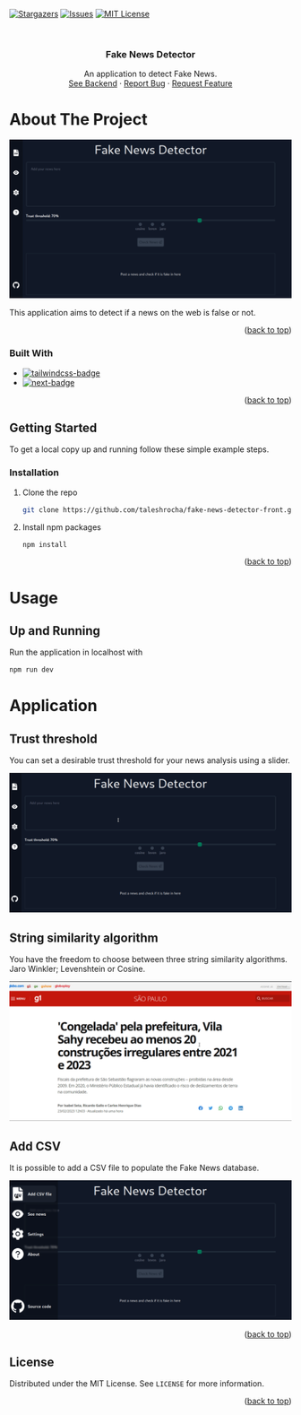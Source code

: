 <a name="readme-top"></a>

[![Stargazers][stars-shield]][stars-url]
[![Issues][issues-shield]][issues-url]
[![MIT License][license-shield]][license-url]

<!-- PROJECT LOGO -->
<br />
<div align="center">

<H3 align="center">Fake News Detector</h3>

  <p align="center">
  An application to detect Fake News.
    <br />
    <a href="https://github.com/taleshrocha/fake-news-detector-back">See Backend</a>
    ·
    <a href="https://github.com/taleshrocha/fake-news-detector-front/issues">Report Bug</a>
    ·
    <a href="https://github.com/taleshrocha/fake-news-detector-front/issues">Request Feature</a>
  </p>
</div>

# About The Project

![](./images/front.png)

This application aims to detect if a news on the web is false or not.

<p align="right">(<a href="#readme-top">back to top</a>)</p>

### Built With

- [![tailwindcss-badge]][tailwindcss-url]
- [![next-badge]][next-url]

<p align="right">(<a href="#readme-top">back to top</a>)</p>

## Getting Started

To get a local copy up and running follow these simple example steps.

### Installation

1. Clone the repo
   ```sh
   git clone https://github.com/taleshrocha/fake-news-detector-front.git
   ```
2. Install npm packages
   ```sh
   npm install
   ```

<p align="right">(<a href="#readme-top">back to top</a>)</p>

# Usage

## Up and Running

Run the application in localhost with

```sh
npm run dev
```

# Application

## Trust threshold

You can set a desirable trust threshold for your news analysis using a slider.

![](./images/slider.gif)

## String similarity algorithm

You have the freedom to choose between three string similarity algorithms.
Jaro Winkler; Levenshtein or Cosine.

![](./images/algorithm.gif)

## Add CSV

It is possible to add a CSV file to populate the Fake News database.

![](./images/csv.gif)

<p align="right">(<a href="#readme-top">back to top</a>)</p>

## License

Distributed under the MIT License. See `LICENSE` for more information.

<p align="right">(<a href="#readme-top">back to top</a>)</p>

[contributors-shield]: https://img.shields.io/github/contributors/taleshrocha/move-it.svg?style=for-the-badge
[contributors-url]: https://github.com/taleshrocha/move-it/graphs/contributors
[forks-shield]: https://img.shields.io/github/forks/taleshrocha/move-it.svg?style=for-the-badge
[forks-url]: https://github.com/taleshrocha/move-it/network/members
[stars-shield]: https://img.shields.io/github/stars/taleshrocha/move-it.svg?style=for-the-badge
[stars-url]: https://github.com/taleshrocha/move-it/stargazers
[issues-shield]: https://img.shields.io/github/issues/taleshrocha/move-it.svg?style=for-the-badge
[issues-url]: https://github.com/taleshrocha/move-it/issues
[license-shield]: https://img.shields.io/github/license/taleshrocha/move-it.svg?style=for-the-badge
[license-url]: https://github.com/taleshrocha/move-it/blob/master/LICENSE.txt
[linkedin-shield]: https://img.shields.io/badge/-LinkedIn-black.svg?style=for-the-badge&logo=linkedin&colorB=555
[linkedin-url]: https://linkedin.com/in/linkedin_username
[next-badge]: https://img.shields.io/badge/next.js-000000?style=for-the-badge&logo=nextdotjs&logocolor=white
[next-url]: https://nextjs.org/
[vite-badge]: https://img.shields.io/badge/vite-20232a?style=for-the-badge&logo=vite
[vite-url]: https://vitejs.dev/
[react-badge]: https://img.shields.io/badge/react-20232a?style=for-the-badge&logo=react&logocolor=61dafb
[react-url]: https://reactjs.org/
[tailwindcss-badge]: https://img.shields.io/badge/tailwind%20css-20232A?style=for-the-badge&logo=tailwindcss
[tailwindcss-url]: https://tailwindcss.com/
[sanity-badge]: https://img.shields.io/badge/sanity-20232A?style=for-the-badge&logo=sanity
[sanity-url]: https://www.sanity.io/
[typescript-badge]: https://img.shields.io/badge/typescript-20232A?style=for-the-badge&logo=typescript
[typescript-url]: https://www.typescriptlang.org/
[javascript-badge]: https://img.shields.io/badge/javascript-20232A?style=for-the-badge&logo=javascript
[javascript-url]: https://www.javascript.com/
[firebase-badge]: https://img.shields.io/badge/firebase-20232A?style=for-the-badge&logo=firebase
[firebase-url]: https://firebase.google.com/
